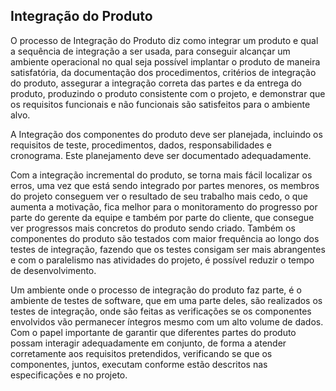 ## Integração do Produto

O processo de Integração do Produto diz como integrar um produto e qual a sequência de integração a ser usada, para conseguir alcançar um ambiente operacional no qual seja possível implantar o produto de maneira satisfatória, da documentação dos procedimentos, critérios de integração do produto, assegurar a integração correta das partes e da entrega do produto, produzindo o produto consistente com o projeto, e demonstrar que os requisitos funcionais e não funcionais são satisfeitos para o ambiente alvo.

A Integração dos componentes do produto deve ser planejada, incluindo os requisitos de teste, procedimentos, dados, responsabilidades e cronograma. Este planejamento deve ser documentado adequadamente.

Com a integração incremental do produto, se torna mais fácil localizar os erros, uma vez que está sendo integrado por partes menores, os membros do projeto conseguem ver o resultado de seu trabalho mais cedo, o que aumenta a motivação, fica melhor para o monitoramento do progresso por parte do gerente da equipe e também por parte do cliente, que consegue ver progressos mais concretos do produto sendo criado. Também os componentes do produto são testados com maior frequência ao longo dos testes de integração, fazendo que os testes consigam ser mais abrangentes e com o paralelismo nas atividades do projeto, é possível reduzir o tempo de desenvolvimento.

Um ambiente onde o processo de integração do produto faz parte, é o ambiente de testes de software, que em uma parte deles, são realizados os testes de integração, onde são feitas as verificações se os componentes envolvidos vão permanecer íntegros mesmo com um alto volume de dados. Com o papel importante de garantir que diferentes partes do produto possam interagir adequadamente em conjunto, de forma a atender corretamente aos requisitos pretendidos, verificando se que os componentes, juntos, executam conforme estão descritos nas especificações e no projeto.
